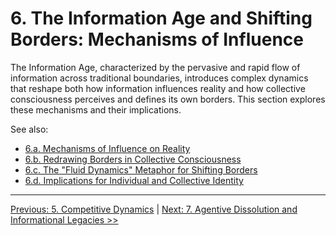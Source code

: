 # 6. The Information Age and Shifting Borders: Mechanisms of Influence

The Information Age, characterized by the pervasive and rapid flow of information across traditional boundaries, introduces complex dynamics that reshape both how information influences reality and how collective consciousness perceives and defines its own borders. This section explores these mechanisms and their implications.

See also:
- [6.a. Mechanisms of Influence on Reality](6a-mechanisms-influence-reality.md)
- [6.b. Redrawing Borders in Collective Consciousness](6b-redrawing-borders-collective-consciousness.md)
- [6.c. The "Fluid Dynamics" Metaphor for Shifting Borders](6c-fluid-dynamics-metaphor.md)
- [6.d. Implications for Individual and Collective Identity](6d-implications-identity.md)

---
[Previous: 5. Competitive Dynamics](5-competitive-dynamics.md) | [Next: 7. Agentive Dissolution and Informational Legacies >>](7-agentive-dissolution-legacy.md)
